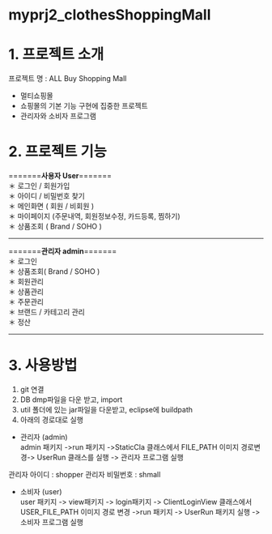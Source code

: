 # myprj2_clothesShoppingMall

# <strong> 1. 프로젝트 소개 </strong>
프로젝트 명 : ALL Buy Shopping Mall
- 멀티쇼핑몰 
- 쇼핑몰의 기본 기능 구현에 집중한 프로젝트
- 관리자와 소비자 프로그램

# <strong> 2. 프로젝트 기능 </strong> 
=======<strong>사용자  User</strong>=======\
＊ 로그인 / 회원가입 \
＊ 아이디 / 비밀번호 찾기 \
＊ 메인화면 ( 회원 / 비회원 ) \
＊ 마이페이지 (주문내역, 회원정보수정, 카드등록, 찜하기)  \
＊ 상품조회 ( Brand / SOHO )

------------------------------------------------------------------------
=======<strong>관리자 admin</strong>=======\
＊ 로그인\
＊ 상품조회( Brand / SOHO )\
＊ 회원관리\
＊ 상품관리\
＊ 주문관리\
＊ 브랜드 / 카테고리 관리\
＊ 정산

------------------------------------------------------------------------

# <strong> 3. 사용방법 </strong> 
1. git 연결 
2. DB dmp파일을 다운 받고, import
3. util 폴더에 있는 jar파일을 다운받고, eclipse에 buildpath 
4. 아래의 경로대로 실행 
- 관리자 (admin)\
admin 패키지 ->run 패키지 ->StaticCla 클래스에서 FILE_PATH 이미지 경로변경-> UserRun 클래스를 실행 -> 관리자 프로그램 실행 

관리자 아이디 : shopper
관리자 비밀번호 : shmall


- 소비자 (user)\
user 패키지 -> view패키지 -> login패키지 -> ClientLoginView 클래스에서 USER_FILE_PATH 이미지 경로 변경 ->run  패키지
-> UserRun 패키지 실행 -> 소비자 프로그램 실행  

